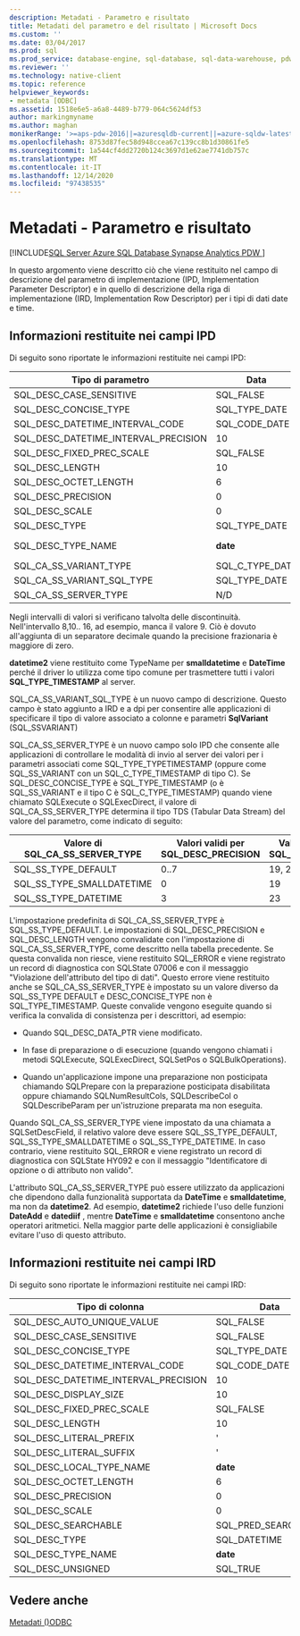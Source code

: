 ```yaml
---
description: Metadati - Parametro e risultato
title: Metadati del parametro e del risultato | Microsoft Docs
ms.custom: ''
ms.date: 03/04/2017
ms.prod: sql
ms.prod_service: database-engine, sql-database, sql-data-warehouse, pdw
ms.reviewer: ''
ms.technology: native-client
ms.topic: reference
helpviewer_keywords:
- metadata [ODBC]
ms.assetid: 1518e6e5-a6a8-4489-b779-064c5624df53
author: markingmyname
ms.author: maghan
monikerRange: '>=aps-pdw-2016||=azuresqldb-current||=azure-sqldw-latest||>=sql-server-2016||>=sql-server-linux-2017||=azuresqldb-mi-current'
ms.openlocfilehash: 8753d87fec58d948ccea67c139cc8b1d30861fe5
ms.sourcegitcommit: 1a544cf4dd2720b124c3697d1e62ae7741db757c
ms.translationtype: MT
ms.contentlocale: it-IT
ms.lasthandoff: 12/14/2020
ms.locfileid: "97438535"
---
```

# <a name="metadata---parameter-and-result"></a>Metadati - Parametro e risultato
[!INCLUDE[SQL Server Azure SQL Database Synapse Analytics PDW ](../../includes/applies-to-version/sql-asdb-asdbmi-asa-pdw.md)]

  In questo argomento viene descritto ciò che viene restituito nel campo di descrizione del parametro di implementazione (IPD, Implementation Parameter Descriptor) e in quello di descrizione della riga di implementazione (IRD, Implementation Row Descriptor) per i tipi di dati date e time.  
  
## <a name="information-returned-in-ipd-fields"></a>Informazioni restituite nei campi IPD  
 Di seguito sono riportate le informazioni restituite nei campi IPD:  
  
|Tipo di parametro|Data|time|smalldatetime|Datetime|datetime2|datetimeoffset|  
|--------------------|----------|----------|-------------------|--------------|---------------|--------------------|  
|SQL_DESC_CASE_SENSITIVE|SQL_FALSE|SQL_FALSE|SQL_FALSE|SQL_FALSE|SQL_FALSE|SQL_FALSE|  
|SQL_DESC_CONCISE_TYPE|SQL_TYPE_DATE|SQL_SS_TIME2|SQL_TYPE_TIMESTAMP|SQL_TYPE_TIMESTAMP|SQL_TYPE_TIMESTAMP|SQL_SS_TIMESTAMPOFFSET|  
|SQL_DESC_DATETIME_INTERVAL_CODE|SQL_CODE_DATE|0|SQL_CODE_TIMESTAMP|SQL_CODE_TIMESTAMP|SQL_CODE_TIMESTAMP|0|  
|SQL_DESC_DATETIME_INTERVAL_PRECISION|10|8, 10.. 16|16|23|19, 21..27|26, 28..34|  
|SQL_DESC_FIXED_PREC_SCALE|SQL_FALSE|SQL_FALSE|SQL_FALSE|SQL_FALSE|SQL_FALSE|SQL_FALSE|  
|SQL_DESC_LENGTH|10|8, 10.. 16|16|23|19, 21..27|26, 28..34|  
|SQL_DESC_OCTET_LENGTH|6|12|4|8|16|20|  
|SQL_DESC_PRECISION|0|0..7|0|3|0..7|0..7|  
|SQL_DESC_SCALE|0|0..7|0|3|0..7|0..7|  
|SQL_DESC_TYPE|SQL_TYPE_DATE|SQL_SS_TYPE_TIME2|SQL_DATETIME|SQL_DATETIME|SQL_DATETIME|SQL_SS_TIMESTAMPOFFSET|  
|SQL_DESC_TYPE_NAME|**date**|**time**|**smalldatetime** in IRD, **datetime2** in dpi|**DateTime** in IRD, **datetime2** in dpi|**datetime2**|datetimeoffset|  
|SQL_CA_SS_VARIANT_TYPE|SQL_C_TYPE_DATE|SQL_C_TYPE_BINARY|SQL_C_TYPE_TIMESTAMP|SQL_C_TYPE_TIMESTAMP|SQL_C_TYPE_TIMESTAMP|SQL_C_TYPE_BINARY|  
|SQL_CA_SS_VARIANT_SQL_TYPE|SQL_TYPE_DATE|SQL_SS_TIME2|SQL_TYPE_TIMESTAMP|SQL_TYPE_TIMESTAMP|SQL_TYPE_TIMESTAMP|SQL_SS_TIMESTAMPOFFSET|  
|SQL_CA_SS_SERVER_TYPE|N/D|N/D|SQL_SS_TYPE_SMALLDATETIME|SQL_SS_TYPE_DATETIME|SQL_SS_TYPE_DEFAULT|N/D|  
  
 Negli intervalli di valori si verificano talvolta delle discontinuità. Nell'intervallo 8,10.. 16, ad esempio, manca il valore 9. Ciò è dovuto all'aggiunta di un separatore decimale quando la precisione frazionaria è maggiore di zero.  
  
 **datetime2** viene restituito come TypeName per **smalldatetime** e **DateTime** perché il driver lo utilizza come tipo comune per trasmettere tutti i valori **SQL_TYPE_TIMESTAMP** al server.  
  
 SQL_CA_SS_VARIANT_SQL_TYPE è un nuovo campo di descrizione. Questo campo è stato aggiunto a IRD e a dpi per consentire alle applicazioni di specificare il tipo di valore associato a colonne e parametri **SqlVariant** (SQL_SSVARIANT)  
  
 SQL_CA_SS_SERVER_TYPE è un nuovo campo solo IPD che consente alle applicazioni di controllare le modalità di invio al server dei valori per i parametri associati come SQL_TYPE_TYPETIMESTAMP (oppure come SQL_SS_VARIANT con un SQL_C_TYPE_TIMESTAMP di tipo C). Se SQL_DESC_CONCISE_TYPE è SQL_TYPE_TIMESTAMP (o è SQL_SS_VARIANT e il tipo C è SQL_C_TYPE_TIMESTAMP) quando viene chiamato SQLExecute o SQLExecDirect, il valore di SQL_CA_SS_SERVER_TYPE determina il tipo TDS (Tabular Data Stream) del valore del parametro, come indicato di seguito:  
  
|Valore di SQL_CA_SS_SERVER_TYPE|Valori validi per SQL_DESC_PRECISION|Valori validi per SQL_DESC_LENGTH|Tipo TDS|  
|----------------------------------------|-------------------------------------------|----------------------------------------|--------------|  
|SQL_SS_TYPE_DEFAULT|0..7|19, 21..27|**datetime2**|  
|SQL_SS_TYPE_SMALLDATETIME|0|19|**smalldatetime**|  
|SQL_SS_TYPE_DATETIME|3|23|**datetime**|  
  
 L'impostazione predefinita di SQL_CA_SS_SERVER_TYPE è SQL_SS_TYPE_DEFAULT. Le impostazioni di SQL_DESC_PRECISION e SQL_DESC_LENGTH vengono convalidate con l'impostazione di SQL_CA_SS_SERVER_TYPE, come descritto nella tabella precedente. Se questa convalida non riesce, viene restituito SQL_ERROR e viene registrato un record di diagnostica con SQLState 07006 e con il messaggio "Violazione dell'attributo del tipo di dati". Questo errore viene restituito anche se SQL_CA_SS_SERVER_TYPE è impostato su un valore diverso da SQL_SS_TYPE DEFAULT e DESC_CONCISE_TYPE non è SQL_TYPE_TIMESTAMP. Queste convalide vengono eseguite quando si verifica la convalida di consistenza per i descrittori, ad esempio:  
  
-   Quando SQL_DESC_DATA_PTR viene modificato.  
  
-   In fase di preparazione o di esecuzione (quando vengono chiamati i metodi SQLExecute, SQLExecDirect, SQLSetPos o SQLBulkOperations).  
  
-   Quando un'applicazione impone una preparazione non posticipata chiamando SQLPrepare con la preparazione posticipata disabilitata oppure chiamando SQLNumResultCols, SQLDescribeCol o SQLDescribeParam per un'istruzione preparata ma non eseguita.  
  
 Quando SQL_CA_SS_SERVER_TYPE viene impostato da una chiamata a SQLSetDescField, il relativo valore deve essere SQL_SS_TYPE_DEFAULT, SQL_SS_TYPE_SMALLDATETIME o SQL_SS_TYPE_DATETIME. In caso contrario, viene restituito SQL_ERROR e viene registrato un record di diagnostica con SQLState HY092 e con il messaggio "Identificatore di opzione o di attributo non valido".  
  
 L'attributo SQL_CA_SS_SERVER_TYPE può essere utilizzato da applicazioni che dipendono dalla funzionalità supportata da **DateTime** e **smalldatetime**, ma non da **datetime2**. Ad esempio, **datetime2** richiede l'uso delle funzioni **DateAdd** e **datediif** , mentre **DateTime** e **smalldatetime** consentono anche operatori aritmetici. Nella maggior parte delle applicazioni è consigliabile evitare l'uso di questo attributo.  
  
## <a name="information-returned-in-ird-fields"></a>Informazioni restituite nei campi IRD  
 Di seguito sono riportate le informazioni restituite nei campi IRD:  
  
|Tipo di colonna|Data|time|smalldatetime|Datetime|datetime2|datetimeoffset|  
|-----------------|----------|----------|-------------------|--------------|---------------|--------------------|  
|SQL_DESC_AUTO_UNIQUE_VALUE|SQL_FALSE|SQL_FALSE|SQL_FALSE|SQL_FALSE|SQL_FALSE|SQL_FALSE|  
|SQL_DESC_CASE_SENSITIVE|SQL_FALSE|SQL_FALSE|SQL_FALSE|SQL_FALSE|SQL_FALSE|SQL_FALSE|  
|SQL_DESC_CONCISE_TYPE|SQL_TYPE_DATE|SQL_SS_TIME2|SQL_TYPE_TIMESTAMP|SQL_TYPE_TIMESTAMP|SQL_TYPE_TIMESTAMP|SQL_SS_TIMESTAMPOFFSET|  
|SQL_DESC_DATETIME_INTERVAL_CODE|SQL_CODE_DATE|0|SQL_CODE_TIMESTAMP|SQL_CODE_TIMESTAMP|SQL_CODE_TIMESTAMP|0|  
|SQL_DESC_DATETIME_INTERVAL_PRECISION|10|8, 10.. 16|16|23|19, 21..27|26, 28..34|  
|SQL_DESC_DISPLAY_SIZE|10|8, 10.. 16|16|23|19, 21..27|26, 28..34|  
|SQL_DESC_FIXED_PREC_SCALE|SQL_FALSE|SQL_FALSE|SQL_FALSE|SQL_FALSE|SQL_FALSE|SQL_FALSE|  
|SQL_DESC_LENGTH|10|8, 10.. 16|16|2|19, 21..27|26, 28..34|  
|SQL_DESC_LITERAL_PREFIX|'|'|'|'|'|'|  
|SQL_DESC_LITERAL_SUFFIX|'|'|'|'|'|'|  
|SQL_DESC_LOCAL_TYPE_NAME|**date**|**time**|**smalldatetime**|**datetime**|**datetime2**|datetimeoffset|  
|SQL_DESC_OCTET_LENGTH|6|12|4|8|16|20|  
|SQL_DESC_PRECISION|0|0..7|0|3|0..7|0..7|  
|SQL_DESC_SCALE|0|0..7|0|3|0..7|0..7|  
|SQL_DESC_SEARCHABLE|SQL_PRED_SEARCHABLE|SQL_PRED_SEARCHABLE|SQL_PRED_SEARCHABLE|SQL_PRED_SEARCHABLE|SQL_PRED_SEARCHABLE|SQL_PRED_SEARCHABLE|  
|SQL_DESC_TYPE|SQL_DATETIME|SQL_SS_TIME2|SQL_DATETIME|SQL_DATETIME|SQL_DATETIME|SQL_SS_TIMESTAMPOFFSET|  
|SQL_DESC_TYPE_NAME|**date**|**time**|**smalldatetime**|**datetime**|**datetime2**|datetimeoffset|  
|SQL_DESC_UNSIGNED|SQL_TRUE|SQL_TRUE|SQL_TRUE|SQL_TRUE|SQL_TRUE|SQL_TRUE|  
  
## <a name="see-also"></a>Vedere anche  
 [Metadati &#40;&#41;ODBC ](./date-and-time-improvements-odbc.md)  
  
